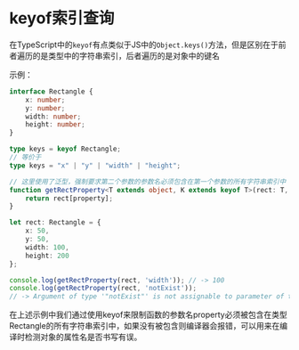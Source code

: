 # keyof索引查询

在TypeScript中的`keyof`有点类似于JS中的`Object.keys()`方法，但是区别在于前者遍历的是类型中的字符串索引，后者遍历的是对象中的键名

示例：

```typescript
interface Rectangle {
    x: number;
    y: number;
    width: number;
    height: number;
}

type keys = keyof Rectangle;
// 等价于
type keys = "x" | "y" | "width" | "height";
```

```typescript
// 这里使用了泛型，强制要求第二个参数的参数名必须包含在第一个参数的所有字符串索引中
function getRectProperty<T extends object, K extends keyof T>(rect: T, property: K): T[K] {
    return rect[property];
} 

let rect: Rectangle = {
    x: 50,
    y: 50,
    width: 100,
    height: 200
};

console.log(getRectProperty(rect, 'width')); // -> 100
console.log(getRectProperty(rect, 'notExist'));
// -> Argument of type '"notExist"' is not assignable to parameter of type '"width" | "x" | "y" | "height"'.
```

在上述示例中我们通过使用keyof来限制函数的参数名property必须被包含在类型Rectangle的所有字符串索引中，如果没有被包含则编译器会报错，可以用来在编译时检测对象的属性名是否书写有误。
